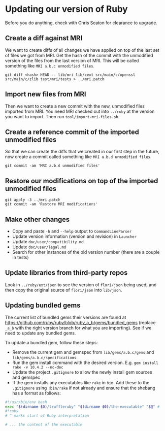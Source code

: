 # Updating our version of Ruby

Before you do anything, check with Chris Seaton for clearance to upgrade.

## Create a diff against MRI

We want to create diffs of all changes we have applied on top of the last set
of files we got from MRI. Get the hash of the commit with the unmodified version
of the files from the last version of MRI. This will be called something like
`MRI a.b.c unmodified files`.

```
git diff <hash> HEAD -- lib/mri lib/cext src/main/c/openssl src/main/c/zlib test/mri/tests > ../mri.patch
```

## Import new files from MRI

Then we want to create a new commit with the new, unmodified files imported from
MRI. You need MRI checked out into `../ruby` at the version you want to import.
Then run `tool/import-mri-files.sh`.

## Create a reference commit of the imported unmodified files

So that we can create the diffs that we created in our first step in the future,
now create a commit called something like `MRI a.b.d unmodified files`.

```
git commit -am 'MRI a.b.d unmodified files'
```

## Restore our modifications on top of the imported unmodified files

```
git apply -3 ../mri.patch
git commit -am 'Restore MRI modifications'
```

## Make other changes

* Copy and paste `-h` and `--help` output to `CommandLineParser`
* Update version information (version and revision) in `Launcher`
* Update `doc/user/compatibility.md`
* Update `doc/user/legal.md`
* Search for other instances of the old version number (there are a couple in tests)

## Update libraries from third-party repos

Look in `../ruby/ext/json` to see the version of `flori/json` being used, and
then copy the original source of `flori/json` into `lib/json`.

## Updating bundled gems

The current list of bundled gems their versions are found at
https://github.com/ruby/ruby/blob/ruby_a_b/gems/bundled_gems (replace `_a_b`
with the right version branch for what you are importing). See if we need to
update any bundled gems.

To update a bundled gem, follow these steps:

* Remove the current gem and gemspec from `lib/gems/a.b.c/gems` and `lib/gems/a.b.c/specifications`
* Run the gem install command with the desired version. E.g. `gem install rake -v 10.4.2 --no-doc`
* Update the project `.gitignore` to allow the newly install gem sources and gemspec
* If the gem installs any executables like `rake` in `bin`. Add these to the `.gitignore` using `!bin/rake` if not already and ensure that the shebang has a format as follows:

```bash
#!/usr/bin/env bash
exec "$(dirname $0)/truffleruby" "$(dirname $0)/the-executable" "$@" # ignored by Ruby interpreter
#!ruby
# ^ marks start of Ruby interpretation

# ... the content of the executable
```
